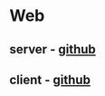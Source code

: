 # Web

## server - [github](https://github.com/simjaeik/Pets/tree/develop/web/server)

## client - [github](https://github.com/simjaeik/Pets/tree/develop/web/client)







